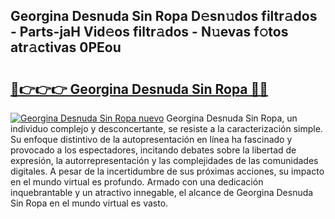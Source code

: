 ## Georgina Desnuda Sin Ropa D𝚎sn𝚞dos filtr𝚊dos - Parts-jaH Vid𝚎os filtr𝚊dos - N𝚞evas f𝚘tos atr𝚊ctivas 0PEou

# <h2><a href="http://mbcatry.tromn.icu/?c=Georgina+Desnuda+Sin+Ropa">🔗👉👉👉 Georgina Desnuda Sin Ropa 🔗🔗</a></h2>

[![Georgina Desnuda Sin Ropa nuevo](https://i.imgur.com/pEAQMta.gif)](http://mbcatry.tromn.icu/?c=Georgina+Desnuda+Sin+Ropa)
Georgina Desnuda Sin Ropa, un individuo complejo y desconcertante, se resiste a la caracterización simple. Su enfoque distintivo de la autopresentación en línea ha fascinado y provocado a los espectadores, incitando debates sobre la libertad de expresión, la autorrepresentación y las complejidades de las comunidades digitales. A pesar de la incertidumbre de sus próximas acciones, su impacto en el mundo virtual es profundo. Armado con una dedicación inquebrantable y un atractivo innegable, el alcance de Georgina Desnuda Sin Ropa en el mundo virtual es vasto.
